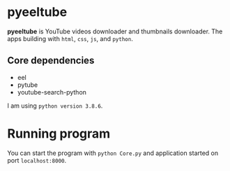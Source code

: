 # pyeeltube
**pyeeltube** is YouTube videos downloader and thumbnails downloader. The apps building with `html`, `css`, `js`, and `python`.

## Core dependencies
- eel
- pytube
- youtube-search-python

I am using `python version 3.8.6`.

# Running program
You can start the program with `python Core.py` and application started on port `localhost:8000`.
